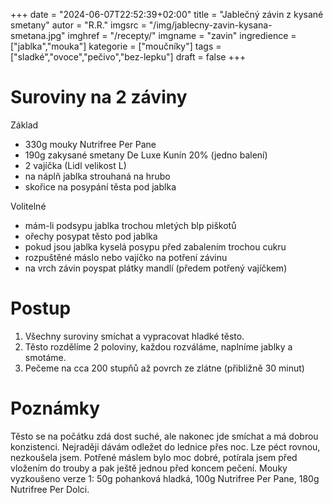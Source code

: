 
+++
date = "2024-06-07T22:52:39+02:00"
title = "Jablečný závin z kysané smetany"
autor = "R.R."
imgsrc = "/img/jablecny-zavin-kysana-smetana.jpg"
imghref = "/recepty/"
imgname = "zavin"
ingredience = ["jablka","mouka"]
kategorie = ["moučníky"]
tags = ["sladké","ovoce","pečivo","bez-lepku"]
draft = false
+++


# Suroviny na 2 záviny
Základ
- 330g mouky Nutrifree Per Pane
- 190g zakysané smetany De Luxe Kunín 20% (jedno balení)
- 2 vajíčka (Lidl velikost L)
- na náplň jablka strouhaná na hrubo
- skořice na posypání těsta pod jablka

Volitelné
- mám-li podsypu jablka trochou mletých blp piškotů
- ořechy posypat těsto pod jablka 
- pokud jsou jablka kyselá posypu před zabalením trochou cukru
- rozpuštěné máslo nebo vajíčko na potření závinu
- na vrch závin poyspat plátky mandlí (předem potřený vajíčkem)


# Postup
1. Všechny suroviny smíchat a  vypracovat hladké těsto.
2. Těsto rozdělíme 2 poloviny, každou rozváláme, naplníme jablky a smotáme. 
3. Pečeme na cca 200 stupňů až povrch ze zlátne (přibližně 30 minut)

# Poznámky
Těsto se na počátku zdá dost suché, ale nakonec jde smíchat a má dobrou konzistenci. 
Nejraději dávám odležet do lednice přes noc. Lze péct rovnou, nezkoušela jsem.
Potřené máslem bylo moc dobré, potírala jsem před vložením do trouby a pak ještě jednou před koncem pečení.
Mouky vyzkoušeno verze 1: 50g pohanková hladká, 100g Nutrifree Per Pane, 180g Nutrifree Per Dolci.



<!-- Zdroj: Když jsem před čtyřmi lety začínala s bezlepkovým pečením, nakoupila jsem si domů x druhou různých směsí a tenkrát zakotvila hned po prvním víkendu u mouky Schar mix B. Podle mě je to mouka, ze které vykouzlíte naprosto všechno. Já se naprosto dobrovolně přiznávám, že nesnáším mít doma rozděláno několik balíčků různých jednodruhovek a směsí. Pro mě je prostě ideální jedna universální směs a tou pravou je právě Schar. Do nedávna jsem z ní pekla i vánoční cukroví, ale letos jsem přesedlala na Nutrifree Frollu, která je nepochybně na cukroví lepší.

Frolla je naprosto úžasná i na závin, ale po dlouhé době jsem se vrátila právě k B mixu a udělala závin z něho a výsledek je z mého pohledu úžasný. S těstem se dá výborně pracovat, nelepí se, netrhá a jde vyválet opravdu na tenko. Výsledné těsto můžete použít jak na sladkou variantu závinu tak na slanou.

330g mouky Schar mix B
190g zakysané smetany De luxe Kunín (jedno balení)
2 vajíčka
Všechny ingredience smíchejte v míse a vypracujte hladké těsto. Ze začátku to bude vypadat všelijak, a budete mít pocit, že to snad ani dohromady nespojíte, ale nebojte.

Výsledné těsto je jako modelína, se kterým se dá opravdu dobře pracovat.

Z uvedeného množství vzniknou dva záviny.

Jablečný jsem před nanesením náplně ještě potřela rozpuštěným máslem. Dobré u jablek je i vymačkat z nich přebytečnou vodu, která teoreticky může ohrozit těsto tím, že popraská.

Pečeme na 180/190 stupňů do zezlátnutí.
-----------------

Tak nám maliny, jahody a borůvky pomalu začínají střídat jablka, hrušky a švestky. Minule jsem sdílela recept na klasický jablečný závin, který měl podle statistik na webu neuvěřitelný úspěch, a někdo z vás těsto použil na makový závin se švestkami a mě to zaujalo, protože mám kombinaci máku a švestek strašně ráda. Dnes jsem na těsto použila mouku Nutrifree Per Pane a recept je na dva záviny.

330g mouky Nutrifree Per Pane
190g zakysané smetany De luxe Kunín (jedno balení)
2 vajíčka
Všechny ingredience smíchejte v míse a vypracujte hladké těsto. Ze začátku to bude vypadat všelijak, a budete mít pocit, že to snad ani dohromady nespojíte, ale nebojte.

Výsledné těsto je jako modelína, se kterým se dá opravdu dobře pracovat.

Náplň:

200g mletého máku
vypeckované švestky pokrájené na čtvrtky
250ml mléka
4 lžíce povidel
sladidlo dle chuti
Mák zalijte mlékem, doslaďte a vařte do změknutí a zhoustnutí. Nechte lehce vychladnout.

Těsto rozdělte na polovinu, podsypejte moukou a rozválejte na opravdu tenký plát.

Rozdělte na něho polovinu makové náplně, pokrájené švestky a opatrně stočte do závinu.

Potřete rozšlehaným vajíčkem a pečte na 210 stupňů do zezlátnutí.

--> 
